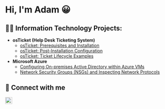 <h1>Hi,  I'm Adam 😀</h1>

<h2>👨‍💻 Information Technology Projects: </h2>

- <b>osTicket (Help Desk Ticketing System)</b>
   - [osTicket: Prerequisites and Installation](https://github.com/AdamKhayi/osticket-prereqs)
   - [osTicket: Post-Installation Configuration](https://github.com/AdamKhayi/post-intall)
   - [osTicket: Ticket Lifecycle Examples](https://github.com/AdamKhayi/ticket-lifecycle)
- <b>Microsoft Azure</b>
   - [Configuring On-premises Active Directory within Azure VMs](https://github.com/AdamKhayi/active-directory)
   - [Network Security Groups (NSGs) and Inspecting Network Protocols](https://github.com/AdamKhayi/azure-network-inspection)

<h2>🤳 Connect with me </h2>

[<img align="left" alt="Adam | LinkedIn" width="22px" src="https://cdn.jsdelivr.net/npm/simple-icons@v3/icons/linkedin.svg"/>][linkedin]

[linkedin]: https://www.linkedin.com/in/adam-khayi-13834a2a0/

